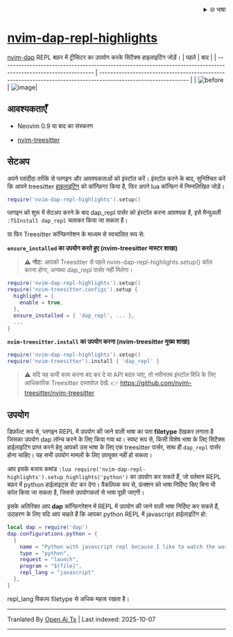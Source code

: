 <div align="right">
  <details>
    <summary >🌐 भाषा</summary>
    <div>
      <div align="center">
        <a href="https://openaitx.github.io/view.html?user=LiadOz&project=nvim-dap-repl-highlights&lang=en">English</a>
        | <a href="https://openaitx.github.io/view.html?user=LiadOz&project=nvim-dap-repl-highlights&lang=zh-CN">简体中文</a>
        | <a href="https://openaitx.github.io/view.html?user=LiadOz&project=nvim-dap-repl-highlights&lang=zh-TW">繁體中文</a>
        | <a href="https://openaitx.github.io/view.html?user=LiadOz&project=nvim-dap-repl-highlights&lang=ja">日本語</a>
        | <a href="https://openaitx.github.io/view.html?user=LiadOz&project=nvim-dap-repl-highlights&lang=ko">한국어</a>
        | <a href="https://openaitx.github.io/view.html?user=LiadOz&project=nvim-dap-repl-highlights&lang=hi">हिन्दी</a>
        | <a href="https://openaitx.github.io/view.html?user=LiadOz&project=nvim-dap-repl-highlights&lang=th">ไทย</a>
        | <a href="https://openaitx.github.io/view.html?user=LiadOz&project=nvim-dap-repl-highlights&lang=fr">Français</a>
        | <a href="https://openaitx.github.io/view.html?user=LiadOz&project=nvim-dap-repl-highlights&lang=de">Deutsch</a>
        | <a href="https://openaitx.github.io/view.html?user=LiadOz&project=nvim-dap-repl-highlights&lang=es">Español</a>
        | <a href="https://openaitx.github.io/view.html?user=LiadOz&project=nvim-dap-repl-highlights&lang=it">Italiano</a>
        | <a href="https://openaitx.github.io/view.html?user=LiadOz&project=nvim-dap-repl-highlights&lang=ru">Русский</a>
        | <a href="https://openaitx.github.io/view.html?user=LiadOz&project=nvim-dap-repl-highlights&lang=pt">Português</a>
        | <a href="https://openaitx.github.io/view.html?user=LiadOz&project=nvim-dap-repl-highlights&lang=nl">Nederlands</a>
        | <a href="https://openaitx.github.io/view.html?user=LiadOz&project=nvim-dap-repl-highlights&lang=pl">Polski</a>
        | <a href="https://openaitx.github.io/view.html?user=LiadOz&project=nvim-dap-repl-highlights&lang=ar">العربية</a>
        | <a href="https://openaitx.github.io/view.html?user=LiadOz&project=nvim-dap-repl-highlights&lang=fa">فارسی</a>
        | <a href="https://openaitx.github.io/view.html?user=LiadOz&project=nvim-dap-repl-highlights&lang=tr">Türkçe</a>
        | <a href="https://openaitx.github.io/view.html?user=LiadOz&project=nvim-dap-repl-highlights&lang=vi">Tiếng Việt</a>
        | <a href="https://openaitx.github.io/view.html?user=LiadOz&project=nvim-dap-repl-highlights&lang=id">Bahasa Indonesia</a>
        | <a href="https://openaitx.github.io/view.html?user=LiadOz&project=nvim-dap-repl-highlights&lang=as">অসমীয়া</
      </div>
    </div>
  </details>
</div>

# nvim-dap-repl-highlights
[nvim-dap](https://github.com/mfussenegger/nvim-dap) REPL बफ़र में ट्रीसिटर का उपयोग करके सिंटैक्स हाइलाइटिंग जोड़ें।
| पहले                                                                                                             | बाद                                                                                                            |
| --------------------------------------------------------------------------------------------------------------- | -------------------------------------------------------------------------------------------------------------- |
| ![before](https://user-images.githubusercontent.com/20954878/235993939-a3ad95eb-9dfa-41a4-b70e-3a4e890e2adf.png) | ![image](https://user-images.githubusercontent.com/20954878/235993604-642fe658-6cc9-40e0-846c-00df11d963e1.png)|

## आवश्यकताएँ
* Neovim 0.9 या बाद का संस्करण

* [nvim-treesitter](https://github.com/nvim-treesitter/nvim-treesitter)

## सेटअप
अपने पसंदीदा तरीके से प्लगइन और आवश्यकताओं को इंस्टॉल करें। इंस्टॉल करने के बाद, सुनिश्चित करें कि आपने treesitter [हाइलाइटिंग](https://github.com/nvim-treesitter/nvim-treesitter#modules) को कॉन्फ़िगर किया है, फिर अपने lua कॉन्फ़िग में निम्नलिखित जोड़ें।
```lua
require('nvim-dap-repl-highlights').setup()
```
प्लगइन को शुरू में सेटअप करने के बाद dap_repl पार्सर को इंस्टॉल करना आवश्यक है, इसे मैन्युअली `:TSInstall dap_repl` चलाकर किया जा सकता है।

या फिर Treesitter कॉन्फ़िगरेशन के माध्यम से स्वचालित रूप से:

**`ensure_installed` का उपयोग करते हुए (nvim-treesitter मास्टर शाखा)**
> ⚠️ **नोट:** आपको Treesitter से पहले nvim-dap-repl-highlights.setup() कॉल करना होगा, अन्यथा dap_repl पार्सर नहीं मिलेगा।
```lua
require('nvim-dap-repl-highlights').setup()
require('nvim-treesitter.configs').setup {
  highlight = {
    enable = true,
  },
  ensure_installed = { 'dap_repl', ... },
  ...
}
```
**`nvim-treesitter.install` का उपयोग करना (nvim-treesitter मुख्य शाखा)**
```lua
require('nvim-dap-repl-highlights').setup()
require('nvim-treesitter').install { 'dap_repl' }
```
> ⚠️ यदि यह कभी काम करना बंद कर दे या API बदल जाए, तो नवीनतम इंस्टॉल विधि के लिए आधिकारिक Treesitter दस्तावेज़ देखें:
> 👉 https://github.com/nvim-treesitter/nvim-treesitter

## उपयोग
डिफ़ॉल्ट रूप से, प्लगइन REPL में उपयोग की जाने वाली भाषा का पता **filetype** देखकर लगाता है जिसका उपयोग dap लॉन्च करने के लिए किया गया था। स्पष्ट रूप से, किसी विशेष भाषा के लिए सिंटैक्स हाईलाइटिंग प्राप्त करने हेतु आपको उस भाषा के लिए एक treesitter पार्सर, साथ ही `dap_repl` पार्सर होना चाहिए।
यह सभी उपयोग मामलों के लिए उपयुक्त नहीं हो सकता।

आप इसके बजाय कमांड `:lua require('nvim-dap-repl-highlights').setup_highlights('python')` का उपयोग कर सकते हैं, जो वर्तमान REPL बफ़र में python हाईलाइट्स सेट कर देगा।
वैकल्पिक रूप से, फ़ंक्शन को भाषा निर्दिष्ट किए बिना भी कॉल किया जा सकता है, जिससे उपयोगकर्ता से भाषा पूछी जाएगी।

इसके अतिरिक्त आप **dap** कॉन्फ़िगरेशन में REPL में उपयोग की जाने वाली भाषा निर्दिष्ट कर सकते हैं, उदाहरण के लिए यदि आप चाहते हैं कि आपका python REPL में javascript हाईलाइटिंग हो:
```lua
local dap = require('dap')
dap.configurations.python = {
  {
    name = "Python with javascript repl because I like to watch the world burn 🔥🔥🔥",
    type = "python",
    request = "launch",
    program = "${file}",
    repl_lang = "javascript"
  },
}
```
repl_lang विकल्प filetype से अधिक महत्व रखता है।


---

Tranlated By [Open Ai Tx](https://github.com/OpenAiTx/OpenAiTx) | Last indexed: 2025-10-07

---
